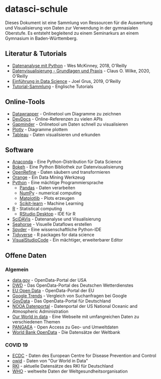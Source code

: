 # datasci-schule

Dieses Dokument ist eine Sammlung von Ressourcen für die Auswertung und Visualisierung von Daten zur Verwendung in der gymnasialen Oberstufe. Es entsteht begleitend zu einem Seminarkurs an einem Gymnasium in Baden-Württemberg.

## Literatur & Tutorials
- [Datenanalyse mit Python](https://oreilly.de/produkt/datenanalyse-mit-python-2/) - Wes McKinney, 2018, O'Reilly
- [Datenvisualisierung - Grundlagen und Praxis](https://oreilly.de/produkt/datenvisualisierung-grundlagen-und-praxis/) - Claus O. Wilke, 2020, O'Reilly
- [Einführung in Data Science](https://oreilly.de/produkt/einfuehrung-in-data-science-2/) - Joel Grus, 2019, O'Reilly
- [Tutorial-Sammlung](https://www.dataquest.io/python-tutorials-for-data-science/) - Englische Tutorials

## Online-Tools
- [Datawrapper](https://app.datawrapper.de/) - Onlinetool um Diagramme zu zeichnen
- [DevDocs](https://devdocs.io) - Online-Referenzen zu vielen APIs
- [Gapminder](https://www.gapminder.org/tools/#$chart-type=bubbles) - Onlinetool um Daten schnell zu visualisieren
- [Plotly](https://chart-studio.plotly.com/) - Diagramme plottem
- [Tableau](https://www.tableau.com/de-de) - Daten visualisieren und erkunden

## Software
- [Anaconda](https://www.anaconda.com/) - Eine Python-Distribution für Data Science
- [Bokeh](https://docs.bokeh.org/en/latest/) - Eine Python Bibliothek zur Datenvisualisierung
- [OpenRefine](https://openrefine.org) - Daten säubern und transformieren
- [Orange](https://orange.biolab.si/) - Ein Data Mining Werkzeug
- [Python](https://www.python.org) - Eine mächtige Programmiersprache
  - [Pandas](https://pandas.pydata.org/) - Daten verarbeiten
  - [NumPy](https://numpy.org/) - numerical computing
  - [Matplotlib](https://matplotlib.org/) - Plots erzeugen
  - [Scikit-learn](https://scikit-learn.org/stable/) - Machine Learning
- [R](https://www.r-project.org/) - Statistical computing
    - [RStudio Desktop](https://rstudio.com/products/rstudio/#rstudio-desktop) - IDE für R
- [SciDAVis](http://scidavis.sourceforge.net) - Datenanalyse und Visualisierung
- [Seahorse](https://seahorse.deepsense.ai) - Visuelle Dataflows erstellen
- [Spyder](https://www.spyder-ide.org/) - Eine wissenschaftliche Python-IDE
- [Tidyverse](https://www.tidyverse.org/) - R packages for data science
- [VisualStudioCode](https://code.visualstudio.com) - Ein mächtiger, erweiterbarer Editor

## Offene Daten
### Algemein
- [data.gov](https://www.data.gov) - OpenData-Portal der USA
- [DWD](https://www.dwd.de/DE/leistungen/opendata/opendata.html) - Das OpenData-Portal des Deutschen Wetterdienstes
- [EU Open Data](https://data.europa.eu/euodp/en/home) - OpenData-Portal der EU
- [Google Trends](https://trends.google.com/trends/?geo=DE) - Vergleich von Suchanfragen bei Google
- [GovData](https://www.govdata.de) - Das OpenData-Portal für Deutschland
- [NOOA Datenportal](https://data.noaa.gov/datasetsearch/) - Datenportal der US National Oceanic and Atmospheric Administration
- [Our World in data](https://ourworldindata.org/) - Eine Webseite mit umfangreichen Daten zu verschiedenen Themen
- [PANGAEA](https://www.pangaea.de) - Open Access zu Geo- und Umweltdaten
- [World Bank OpenData](https://data.worldbank.org) - Die Datensätze der Weltbank
### COVID 19
- [ECDC](https://www.ecdc.europa.eu/en/covid-19/data) - Daten des European Centre for Disease Prevention and Control
- [owid](https://github.com/owid/covid-19-data/tree/master/public/data) - Daten von "Our World in Data"
- [RKI](https://npgeo-corona-npgeo-de.hub.arcgis.com/datasets/dd4580c810204019a7b8eb3e0b329dd6_0/data) - aktuelle Datensätze des RKI für Deutschland
- [WHO](https://covid19.who.int/table) - weltweite Daten der Weltgesundheitsorganisation
